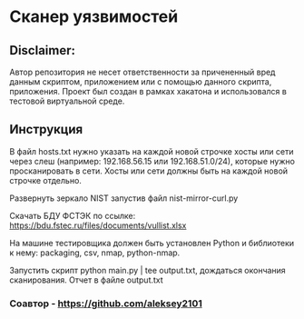# Сканер уязвимостей
## Disclaimer: 
Автор репозитория не несет ответственности за причененный вред данным скриптом, приложением или с помощью данного скрипта, приложения. Проект был создан в рамках хакатона и использовался в тестовой виртуальной среде.
## Инструкция
В файл hosts.txt нужно указать на каждой новой строчке хосты или сети через слеш (например: 192.168.56.15 или 192.168.51.0/24), которые нужно просканировать в сети. Хосты или сети должны быть на каждой новой строчке отдельно.

Развернуть зеркало NIST запустив файл nist-mirror-curl.py

Скачать БДУ ФСТЭК по ссылке: https://bdu.fstec.ru/files/documents/vullist.xlsx

На машине тестировщика должен быть установлен Python и библиотеки к нему: packaging, csv, nmap, python-nmap. 

Запустить скрипт python main.py | tee output.txt, дождаться окончания сканирования. Отчет в файле output.txt

### Соавтор - https://github.com/aleksey2101
